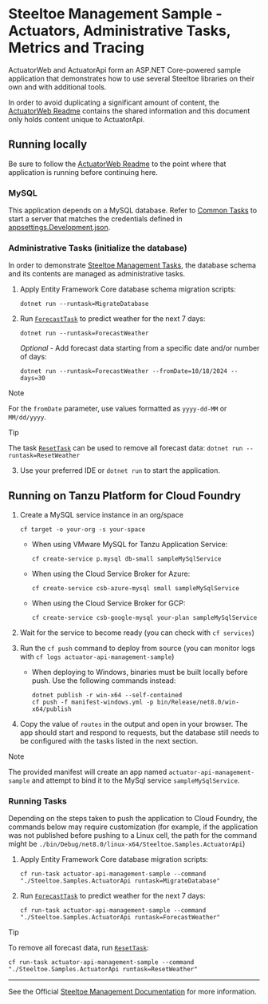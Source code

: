 ﻿# Steeltoe Management Sample - Actuators, Administrative Tasks, Metrics and Tracing

ActuatorWeb and ActuatorApi form an ASP.NET Core-powered sample application that demonstrates how to use several Steeltoe libraries on their own and with additional tools.

In order to avoid duplicating a significant amount of content, the [ActuatorWeb Readme](../ActuatorWeb/README.md) contains the shared information and this document only holds content unique to ActuatorApi.

## Running locally

Be sure to follow the [ActuatorWeb Readme](../ActuatorWeb/README.md) to the point where that application is running before continuing here.

### MySQL

This application depends on a MySQL database. Refer to [Common Tasks](../../../CommonTasks.md#MySQL) to start a server that matches the credentials defined in [appsettings.Development.json](./appsettings.Development.json).

### Administrative Tasks (initialize the database)

In order to demonstrate [Steeltoe Management Tasks](https://docs.steeltoe.io/api/v3/management/tasks.html), the database schema and its contents are managed as administrative tasks.

1. Apply Entity Framework Core database schema migration scripts:

    ```shell
    dotnet run --runtask=MigrateDatabase
    ```

2. Run [`ForecastTask`](./AdminTasks/ForecastTask.cs) to predict weather for the next 7 days:

    ```shell
    dotnet run --runtask=ForecastWeather
    ```

    *Optional* - Add forecast data starting from a specific date and/or number of days:

    ```shell
    dotnet run --runtask=ForecastWeather --fromDate=10/18/2024 --days=30
    ```

> [!NOTE]  
> For the `fromDate` parameter, use values formatted as `yyyy-dd-MM` or `MM/dd/yyyy`.

> [!TIP]
> The task [`ResetTask`](./AdminTasks/ResetTask.cs) can be used to remove all forecast data:
> `dotnet run --runtask=ResetWeather`

3. Use your preferred IDE or `dotnet run` to start the application.

## Running on Tanzu Platform for Cloud Foundry

1. Create a MySQL service instance in an org/space

   ```shell
   cf target -o your-org -s your-space
   ```

    * When using VMware MySQL for Tanzu Application Service:

      ```shell
      cf create-service p.mysql db-small sampleMySqlService
      ```

    * When using the Cloud Service Broker for Azure:

      ```shell
      cf create-service csb-azure-mysql small sampleMySqlService
      ```

    * When using the Cloud Service Broker for GCP:

      ```shell
      cf create-service csb-google-mysql your-plan sampleMySqlService
      ```

1. Wait for the service to become ready (you can check with `cf services`)
1. Run the `cf push` command to deploy from source (you can monitor logs with `cf logs actuator-api-management-sample`)
    * When deploying to Windows, binaries must be built locally before push. Use the following commands instead:

      ```shell
      dotnet publish -r win-x64 --self-contained
      cf push -f manifest-windows.yml -p bin/Release/net8.0/win-x64/publish
      ```

1. Copy the value of `routes` in the output and open in your browser. The app should start and respond to requests, but the database still needs to be configured with the tasks listed in the next section.

> [!NOTE]  
> The provided manifest will create an app named `actuator-api-management-sample` and attempt to bind it to the MySql service `sampleMySqlService`.

### Running Tasks

Depending on the steps taken to push the application to Cloud Foundry, the commands below may require customization (for example, if the application was not published before pushing to a Linux cell, the path for the command might be `./bin/Debug/net8.0/linux-x64/Steeltoe.Samples.ActuatorApi`)

1. Apply Entity Framework Core database migration scripts:

    ```shell
    cf run-task actuator-api-management-sample --command "./Steeltoe.Samples.ActuatorApi runtask=MigrateDatabase" 
    ```

1. Run [`ForecastTask`](./AdminTasks/ForecastTask.cs) to predict weather for the next 7 days:

    ```shell
    cf run-task actuator-api-management-sample --command "./Steeltoe.Samples.ActuatorApi runtask=ForecastWeather" 
    ```

> [!TIP]  
> To remove all forecast data, run [`ResetTask`](./AdminTasks/ResetTask.cs):
>
> ```shell
> cf run-task actuator-api-management-sample --command "./Steeltoe.Samples.ActuatorApi runtask=ResetWeather" 
> ```

---

See the Official [Steeltoe Management Documentation](https://docs.steeltoe.io/api/v3/management/) for more information.
